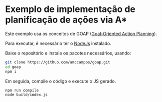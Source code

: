 # Exemplo de implementação de planificação de ações via A*

Este exemplo usa os conceitos de GOAP ([Goal-Oriented Action Planning](https://alumni.media.mit.edu/~jorkin/goap.html)).

Para executar, é necessário ter o [NodeJs](https://nodejs.org/) instalado. 

Baixe o repositório e instale os pacotes necessários, usando:

```sh
git clone https://github.com/amccampos/goap.git
cd goap
npm i
```

Em seguida, compile o código e execute o JS gerado.

```sh
npm run compile
node build/index.js
```